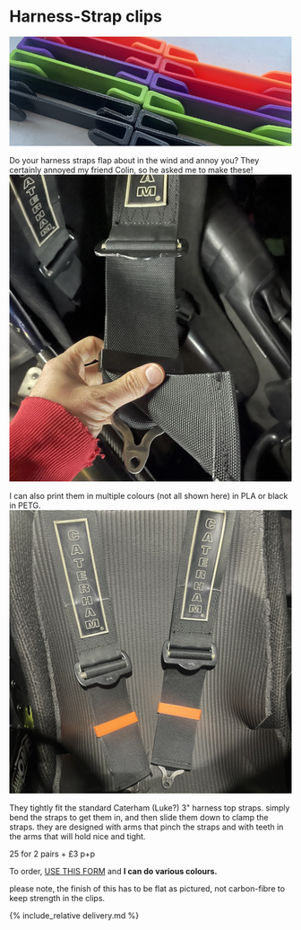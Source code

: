 # Harness-Strap clips
![clip](img/multicolour-strap.jpeg)

Do your harness straps flap about in the wind and annoy you? They certainly annoyed my friend Colin, so he asked me to make these!
![clip folded](img/fold-clip.jpeg) 

I can also print them in multiple colours (not all shown here) in PLA or black in PETG. 
![side clip](img/chest-strap.jpeg)

They tightly fit the standard Caterham (Luke?) 3" harness top straps. simply bend the straps to get them in, and then slide them down to clamp the straps. they are designed with arms that pinch the straps and with teeth in the arms that will hold nice and tight.

25 for 2 pairs + £3 p+p

To order,  [USE THIS FORM](https://forms.gle/DpTGsNrgPXGaVSZi8) and **I can do various colours.**

please note, the finish of this has to be flat as pictured, not carbon-fibre to keep strength in the clips. 

{% include_relative delivery.md %}
